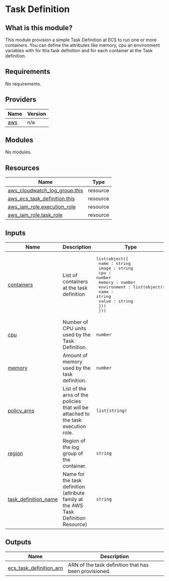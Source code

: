 # Task Definition

## What is this module?

This module provision a simple Task Definition at ECS to run one or more containers. You can define the attributes like memory, cpu an environment variables with for this task definition and for each container at the Task definition.

<!-- BEGIN_TF_DOCS -->
## Requirements

No requirements.

## Providers

| Name | Version |
|------|---------|
| <a name="provider_aws"></a> [aws](#provider\_aws) | n/a |

## Modules

No modules.

## Resources

| Name | Type |
|------|------|
| [aws_cloudwatch_log_group.this](https://registry.terraform.io/providers/hashicorp/aws/latest/docs/resources/cloudwatch_log_group) | resource |
| [aws_ecs_task_definition.this](https://registry.terraform.io/providers/hashicorp/aws/latest/docs/resources/ecs_task_definition) | resource |
| [aws_iam_role.execution_role](https://registry.terraform.io/providers/hashicorp/aws/latest/docs/resources/iam_role) | resource |
| [aws_iam_role.task_role](https://registry.terraform.io/providers/hashicorp/aws/latest/docs/resources/iam_role) | resource |

## Inputs

| Name | Description | Type | Default | Required |
|------|-------------|------|---------|:--------:|
| <a name="input_containers"></a> [containers](#input\_containers) | List of containers at the task definition | <pre>list(object({<br>    name      : string<br>    image     : string<br>    cpu       : number<br>    memory    : number<br>    environment : list(object({<br>      name  : string<br>      value : string<br>    }))<br>  }))</pre> | n/a | yes |
| <a name="input_cpu"></a> [cpu](#input\_cpu) | Number of CPU units used by the Task Definition. | `number` | `null` | no |
| <a name="input_memory"></a> [memory](#input\_memory) | Amount of memory used by the task definition. | `number` | `null` | no |
| <a name="input_policy_arns"></a> [policy\_arns](#input\_policy\_arns) | List of the arns of the policies that will be attached to the task execution role. | `list(string)` | `[]` | no |
| <a name="input_region"></a> [region](#input\_region) | Region of the log group of the container. | `string` | n/a | yes |
| <a name="input_task_definition_name"></a> [task\_definition\_name](#input\_task\_definition\_name) | Name for the task definition (attribute family at the AWS Task Definition Resource) | `string` | n/a | yes |

## Outputs

| Name | Description |
|------|-------------|
| <a name="output_ecs_task_definition_arn"></a> [ecs\_task\_definition\_arn](#output\_ecs\_task\_definition\_arn) | ARN of the task definition that has been provisioned. |
<!-- END_TF_DOCS -->